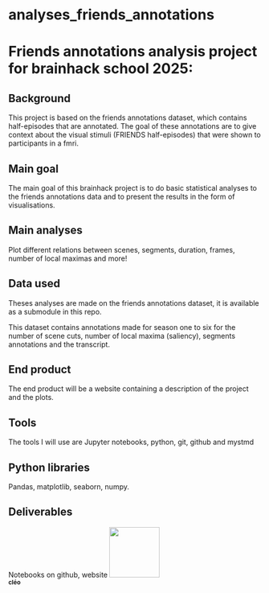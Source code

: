 # analyses_friends_annotations
# Friends annotations analysis project for brainhack school 2025:

## Background
This project is based on the friends annotations dataset, which contains half-episodes that are annotated.
The goal of these annotations are to give context about the visual stimuli (FRIENDS half-episodes) that were shown
to participants in a fmri. 
## Main goal
The main goal of this brainhack project is to do basic statistical analyses to the friends annotations data and to present
the results in the form of visualisations.

## Main analyses 
Plot different relations between scenes, segments, duration, frames, number of local maximas and more!

## Data used
Theses analyses are made on the friends annotations dataset, it is available as a submodule in this repo.

This dataset contains annotations made for season one to six for the number of scene cuts, number of local maxima (saliency), segments
annotations and the transcript.
## End product
The end product will be a website containing a description of the project and the plots.

## Tools
The tools I will use are Jupyter notebooks, python, git, github and mystmd

## Python libraries
Pandas, matplotlib, seaborn, numpy.

## Deliverables
Notebooks on github, website
<a href="https://github.com/cleode5a7">
   <img src="https://avatars.githubusercontent.com/u/210581839?v=4?s=100" width="100px;" alt=""/>
   <br /><sub><b>cléo</b></sub>
</a>

